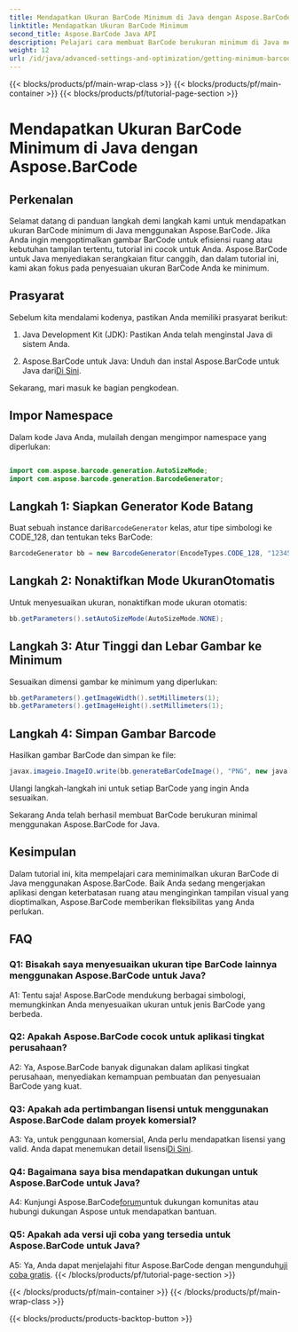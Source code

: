 ```yaml
---
title: Mendapatkan Ukuran BarCode Minimum di Java dengan Aspose.BarCode
linktitle: Mendapatkan Ukuran BarCode Minimum
second_title: Aspose.BarCode Java API
description: Pelajari cara membuat BarCode berukuran minimum di Java menggunakan Aspose.BarCode. Ikuti panduan langkah demi langkah kami untuk pembuatan BarCode yang efisien dan menghemat ruang.
weight: 12
url: /id/java/advanced-settings-and-optimization/getting-minimum-barcode-size/
---
```


{{< blocks/products/pf/main-wrap-class >}}
{{< blocks/products/pf/main-container >}}
{{< blocks/products/pf/tutorial-page-section >}}

# Mendapatkan Ukuran BarCode Minimum di Java dengan Aspose.BarCode

## Perkenalan

Selamat datang di panduan langkah demi langkah kami untuk mendapatkan ukuran BarCode minimum di Java menggunakan Aspose.BarCode. Jika Anda ingin mengoptimalkan gambar BarCode untuk efisiensi ruang atau kebutuhan tampilan tertentu, tutorial ini cocok untuk Anda. Aspose.BarCode untuk Java menyediakan serangkaian fitur canggih, dan dalam tutorial ini, kami akan fokus pada penyesuaian ukuran BarCode Anda ke minimum.

## Prasyarat

Sebelum kita mendalami kodenya, pastikan Anda memiliki prasyarat berikut:

1. Java Development Kit (JDK): Pastikan Anda telah menginstal Java di sistem Anda.

2.  Aspose.BarCode untuk Java: Unduh dan instal Aspose.BarCode untuk Java dari[Di Sini](https://releases.aspose.com/barcode/java/).

Sekarang, mari masuk ke bagian pengkodean.

## Impor Namespace

Dalam kode Java Anda, mulailah dengan mengimpor namespace yang diperlukan:

```java

import com.aspose.barcode.generation.AutoSizeMode;
import com.aspose.barcode.generation.BarcodeGenerator;
```

## Langkah 1: Siapkan Generator Kode Batang

 Buat sebuah instance dari`BarcodeGenerator` kelas, atur tipe simbologi ke CODE_128, dan tentukan teks BarCode:

```java
BarcodeGenerator bb = new BarcodeGenerator(EncodeTypes.CODE_128, "1234567");
```

## Langkah 2: Nonaktifkan Mode UkuranOtomatis

Untuk menyesuaikan ukuran, nonaktifkan mode ukuran otomatis:

```java
bb.getParameters().setAutoSizeMode(AutoSizeMode.NONE);
```

## Langkah 3: Atur Tinggi dan Lebar Gambar ke Minimum

Sesuaikan dimensi gambar ke minimum yang diperlukan:

```java
bb.getParameters().getImageWidth().setMillimeters(1);
bb.getParameters().getImageHeight().setMillimeters(1);
```

## Langkah 4: Simpan Gambar Barcode

Hasilkan gambar BarCode dan simpan ke file:

```java
javax.imageio.ImageIO.write(bb.generateBarCodeImage(), "PNG", new java.io.File(dataDir + "minimumresult.png"));
```

Ulangi langkah-langkah ini untuk setiap BarCode yang ingin Anda sesuaikan.

Sekarang Anda telah berhasil membuat BarCode berukuran minimal menggunakan Aspose.BarCode for Java.

## Kesimpulan

Dalam tutorial ini, kita mempelajari cara meminimalkan ukuran BarCode di Java menggunakan Aspose.BarCode. Baik Anda sedang mengerjakan aplikasi dengan keterbatasan ruang atau menginginkan tampilan visual yang dioptimalkan, Aspose.BarCode memberikan fleksibilitas yang Anda perlukan.

## FAQ

### Q1: Bisakah saya menyesuaikan ukuran tipe BarCode lainnya menggunakan Aspose.BarCode untuk Java?

A1: Tentu saja! Aspose.BarCode mendukung berbagai simbologi, memungkinkan Anda menyesuaikan ukuran untuk jenis BarCode yang berbeda.

### Q2: Apakah Aspose.BarCode cocok untuk aplikasi tingkat perusahaan?

A2: Ya, Aspose.BarCode banyak digunakan dalam aplikasi tingkat perusahaan, menyediakan kemampuan pembuatan dan penyesuaian BarCode yang kuat.

### Q3: Apakah ada pertimbangan lisensi untuk menggunakan Aspose.BarCode dalam proyek komersial?

 A3: Ya, untuk penggunaan komersial, Anda perlu mendapatkan lisensi yang valid. Anda dapat menemukan detail lisensi[Di Sini](https://purchase.aspose.com/buy).

### Q4: Bagaimana saya bisa mendapatkan dukungan untuk Aspose.BarCode untuk Java?

 A4: Kunjungi Aspose.BarCode[forum](https://forum.aspose.com/c/barcode/13)untuk dukungan komunitas atau hubungi dukungan Aspose untuk mendapatkan bantuan.

### Q5: Apakah ada versi uji coba yang tersedia untuk Aspose.BarCode untuk Java?

 A5: Ya, Anda dapat menjelajahi fitur Aspose.BarCode dengan mengunduh[uji coba gratis](https://releases.aspose.com/).
{{< /blocks/products/pf/tutorial-page-section >}}

{{< /blocks/products/pf/main-container >}}
{{< /blocks/products/pf/main-wrap-class >}}

{{< blocks/products/products-backtop-button >}}
